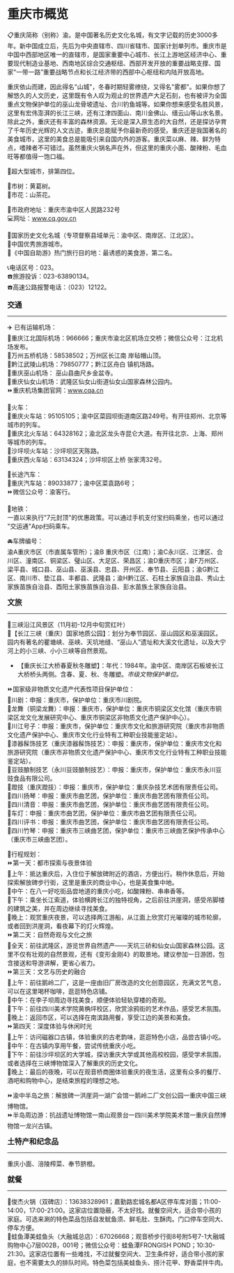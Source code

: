 # 重庆市概览  
  
📋重庆简称（别称）渝。是中国著名历史文化名城，有文字记载的历史3000多年。新中国成立后，先后为中央直辖市、四川省辖市、国家计划单列市。重庆市是中国中西部地区唯一的直辖市，是国家重要中心城市、长江上游地区经济中心、重要现代制造业基地、西南地区综合交通枢纽、西部开发开放的重要战略支撑、国家“一带一路”重要战略节点和长江经济带的西部中心枢纽和内陆开放高地。    
  
重庆依山而建，因此得名"山城"，冬春时期轻雾缭绕，又得名"雾都"。如果你想了解悠久的人文历史，这里既有令人叹为观止的世界遗产大足石刻，也有被评为全国重点文物保护单位的巫山龙骨坡遗址、合川钓鱼城等。如果你想来感受名胜风景，这里有宏伟澎湃的长江三峡，还有江津四面山、南川金佛山、缙云山等山水名景。除此之外，重庆还有丰富的森林资源。无论是深入原生态的大自然，还是探访孕育了千年历史光辉的人文古迹，重庆总能赋予你最新奇的感受。重庆还是我国著名的美食城市，这里的美食总是能吸引来自国内外的游客。重庆菜以麻、辣、鲜为特点，嗜辣者不可错过。虽然重庆火锅名声在外，但这里的重庆小面、酸辣粉、毛血旺等都值得一饱口福。

🏅超大型城市，排第四位。  
  
🌳市树：黄葛树。  
🌸市花：山茶花。  
  
📍市政府地址：重庆市渝中区人民路232号  
💻网址：<a href="http://www.cq.gov.cn" target="_blank">www.cq.gov.cn</a>  
 
🚩国家历史文化名城（专项督察县域单元：渝中区、南岸区、江北区）。  
🏅中国优秀旅游城市。  
🧾《中国自助游》热门旅行目的地：最诱惑的美食游，第二名。  
  
 📞电话区号：023。  
☎️旅游投诉：023-63890134。  
☎️高速公路报警电话：（023）12122。  

<big>**交通**</big>  
***
 ✈️ 已有运输机场：  
🔸重庆江北国际机场：966666；重庆市渝北区机场立交桥；微信公众号：江北机场发布。  
🔸万州五桥机场：58538502；万州区长江南 岸毡帽山顶。  
🔸黔江武陵山机场：79850777；黔江区舟白 镇机场路。  
🔸重庆巫山机场： 巫山县曲尺乡金盆寺。  
🔸重庆仙女山机场：武隆区仙女山街道仙女山国家森林公园内。  
⏩重庆机场集团官网：<a href="http://www.cqa.cn" target="_blank">www.cqa.cn</a>   

🚈火车：  
🔸重庆火车站：95105105；渝中区菜园坝街道南区路249号。有开往郑州、北京等城市的列车。  
🔸重庆北火车站：64328162；渝北区龙头寺昆仑大道。有开往北京、上海、郑州等城市的列车。  
🔸沙坪坝火车站：沙坪坝区天陈路。  
🔸重庆西火车站：63134324；沙坪坝区上桥 张家湾32号。  

🚌长途汽车：  
🔸重庆汽车站：89033877；渝中区菜袁路6号；  
⏩微信公众号：渝客行。    

🚆地铁：  
一直以来执行"7元封顶"的优惠政策。可以通过手机支付宝扫码乘坐，也可以通过 "交运通"App扫码乘车。  

🚘车牌编号：  
渝A重庆市区（市直属车管所）；渝B 重庆市区（江南）；渝C永川区、江津区、合川区、潼南区、铜梁区、璧山区、大足区、荣昌区；渝D重庆市区；渝F万州区、梁平县、城口县、巫山县、巫溪县、忠县、开州区、奉节县、云阳县；渝G黔江区、南川市、垫江县、丰都县、武隆县；渝H黔江区、石柱土家族自治县、秀山土家族苗族自治县、酉阳土家族苗族自治县、彭水苗族土家族自治县。  

<big>**文旅**</big>  
***
🧭三峡沿江风景区（11月初-12月中旬赏红叶）  
🧭【长江三峡（重庆）国家地质公园】：划分为奉节园区、巫山园区和巫溪园区。园内有著名的瞿塘峡、巫峡、天坑地缝、“巫山人”遗址和大溪文化遗址，以及大宁河上的小三峡、小小三峡等自然景观。  
  
* 【重庆长江大桥春夏秋冬雕塑】：年代：1984年。渝中区、南岸区石板坡长江大桥桥头两侧。含春、夏、秋、冬雕塑。*市级文物保护单位。*   
  
⏩国家级非物质文化遗产代表性项目保护单位：  
🔸川剧：申报：重庆市，保护单位：重庆市川剧院。  
🔸龙舞（铜梁龙舞）：申报：重庆市，保护单位：重庆市铜梁区文化馆（重庆市铜梁区龙文化发展研究中心、重庆市铜梁区非物质文化遗产保护中心）。  
🔸川江号子：申报：重庆市，保护单位：重庆市文化和旅游研究院（重庆市非物质文化遗产保护中心、重庆市文化行业特有工种职业技能鉴定站）。  
🔸漆器髹饰技艺（重庆漆器髹饰技艺）：申报：重庆市，保护单位：重庆市文化和旅游研究院（重庆市非物质文化遗产保护中心、重庆市文化行业特有工种职业技能鉴定站）。  
🔸豆豉酿制技艺（永川豆豉酿制技艺）：申报：重庆市，保护单位：重庆市永川豆豉食品有限公司。  
🔸蹬技（重庆蹬技）：申报：重庆市，保护单位：重庆杂技艺术团有限责任公司。  
🔸四川扬琴：申报：重庆市曲艺团，保护单位：重庆市曲艺团有限责任公司。  
🔸四川清音：申报：重庆市曲艺团，保护单位：重庆市曲艺团有限责任公司。  
🔸车灯：申报：重庆市曲艺团，保护单位：重庆市曲艺团有限责任公司。  
🔸四川评书：申报：重庆市曲艺团，保护单位：重庆市曲艺团有限责任公司。  
🔸四川竹琴：申报：重庆市三峡曲艺团，保护单位：重庆市三峡曲艺保护传承中心（重庆市三峡曲艺团）。    
  
🧭行程规划：  
⏩第一天：都市探索与夜景体验  
🔸上午：抵达重庆后，入住位于解放碑附近的酒店，方便出行。稍作休息后，开始探索解放碑步行街，这里是重庆的商业中心，也是美食集中地。  
🔸中午：在八一好吃街品尝地道的重庆小吃，如酸辣粉、串串香等。  
🔸下午：乘坐长江索道，体验横跨长江的独特视角，之后前往洪崖洞，感受吊脚楼的建筑之美，并在周边继续寻找美食。  
🔸晚上：观赏重庆夜景，可以选择两江游船，从江面上欣赏灯光璀璨的城市轮廓，或者回到洪崖洞，看夜幕下的灯火辉煌。  
⏩第二天：自然奇观与文化之旅  
🔸全天：前往武隆区，游览世界自然遗产——天坑三硚和仙女山国家森林公园。这里不仅有壮观的自然景观，还有《变形金刚4》的取景地。建议参加一日游团，包含接送和导游讲解，更省心省力。  
⏩第三天：文艺与历史的融合  
🔸上午：前往鹅岭二厂，这是一座由旧厂房改造的文化创意园区，充满文艺气息，可以在这里喝杯咖啡，逛逛特色店铺。  
🔸中午：在李子坝周边寻找美食，顺便体验轻轨穿楼的奇观。  
🔸下午：前往四川美术学院黄桷坪校区，欣赏涂鸦街的艺术作品，感受艺术氛围。  
🔸晚上：返回市区，可以选择在南滨路用餐，享受江边的美景和美食。  
⏩第四天：深度体验与休闲时光  
🔸上午：访问磁器口古镇，体验重庆的古老韵味，逛逛特色小店，品尝古镇小吃。  
🔸中午：在古镇内享用午餐，尝试传统重庆小吃。  
🔸下午：前往沙坪坝区的大学城，探访重庆大学或其他高校校园，感受学术氛围，或者选择在三峡博物馆深入了解重庆的历史文化。  
🔸晚上：最后的夜晚，可以在观音桥商圈体验重庆的夜生活，这里有众多的餐厅、酒吧和购物中心，是结束旅程的理想之地。     
  
⏩渝中半岛之旅：解放碑一洪崖洞一湖广会馆一鹅岭二厂文创公园一重庆中国三峡博物馆。    
⏩半岛周边游：抗战遗址博物馆一南山观景台一四川美术学院美术馆一重庆自然博物馆一龙兴古镇。  
  
<big>**土特产和纪念品**</big>   
***
重庆小面、涪陵榨菜、奉节脐橙。  
  
<big>**就餐**</big>  
***
🔸俊杰火锅（双碑店）：13638328961；嘉勤路宏城名都A区停车库对面；11:00-14:00，17:00-21:00。这家店位置隐蔽，不太好找。就餐空间大，适合带小孩的家庭。可选来涮的特色菜品包括自发鱿鱼须、鲜毛肚、生酥肉。门口停车空同大、停车方便。  
🔸蛙鱼潭美蛙鱼头（大融城总店）：67026668；观音桥步行街8号附5号7-1大融城购物中心7层002B，001号；微信公众号：蛙鱼潭FRONGISH POND；10:30-21:30。这家店位置有一些难找，不过就餐空间大、卫生条件好，适合带小孩的家庭，也不需要太久的排队时间。特色菜包括美蛙鱼头、捞汁花甲、野香菜拌牛肉。  
  